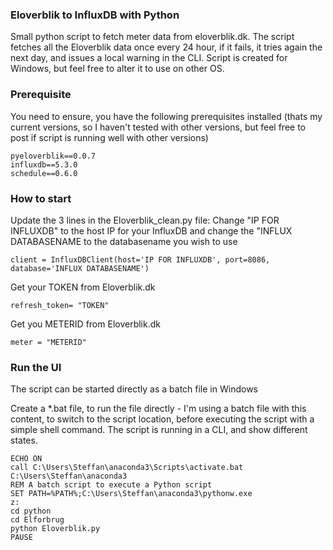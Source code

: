 ### Eloverblik to InfluxDB with Python
Small python script to fetch meter data from eloverblik.dk.
The script fetches all the Eloverblik data once every 24 hour, if it fails, it tries again the next day, and issues a local warning in the CLI.
Script is created for Windows, but feel free to alter it to use on other OS.

### Prerequisite
You need to ensure, you have the following prerequisites installed (thats my current versions, so I haven't tested with other versions, but feel free to post if script is running well with other versions)
```
pyeloverblik==0.0.7
influxdb==5.3.0
schedule==0.6.0
```

### How to start
Update the 3 lines in the Eloverblik_clean.py file: 
Change "IP FOR INFLUXDB" to the host IP for your InfluxDB and change the "INFLUX DATABASENAME to the databasename you wish to use
```
client = InfluxDBClient(host='IP FOR INFLUXDB', port=8086, database='INFLUX DATABASENAME')
```
Get your TOKEN from Eloverblik.dk
```
refresh_token= "TOKEN"
```
Get you METERID from Eloverblik.dk
```
meter = "METERID"
```
### Run the UI
The script can be started directly as a batch file in Windows

Create a *.bat file, to run the file directly - I'm using a batch file with this content, to switch to the script location, before executing the script with a simple shell command.
The script is running in a CLI, and show different states.
```
ECHO ON
call C:\Users\Steffan\anaconda3\Scripts\activate.bat C:\Users\Steffan\anaconda3
REM A batch script to execute a Python script
SET PATH=%PATH%;C:\Users\Steffan\anaconda3\pythonw.exe
z:
cd python
cd Elforbrug
python Eloverblik.py
PAUSE
```
